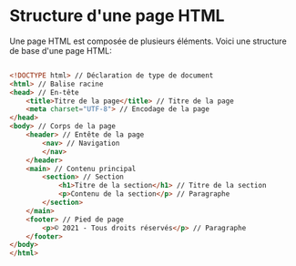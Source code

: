 <div w-full h-full>
    <div>
        <h1 w-90 pb-4 text-ts font-mono text-2xl>Structure d'une page HTML</h1>
    </div>
    <p>Une page HTML est composée de plusieurs éléments. Voici une structure de base d'une page HTML:</p>

```html

<!DOCTYPE html> // Déclaration de type de document
<html> // Balise racine
<head> // En-tête
    <title>Titre de la page</title> // Titre de la page
    <meta charset="UTF-8"> // Encodage de la page
</head>
<body> // Corps de la page
    <header> // Entête de la page
        <nav> // Navigation
        </nav>
    </header>
    <main> // Contenu principal
        <section> // Section
            <h1>Titre de la section</h1> // Titre de la section
            <p>Contenu de la section</p> // Paragraphe
        </section>
    </main>
    <footer> // Pied de page
        <p>© 2021 - Tous droits réservés</p> // Paragraphe
    </footer>
</body>
</html>
```
    
</div>

